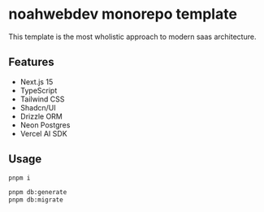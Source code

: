 # noahwebdev monorepo template

This template is the most wholistic approach to modern saas architecture.

## Features

- Next.js 15
- TypeScript
- Tailwind CSS
- Shadcn/UI
- Drizzle ORM
- Neon Postgres
- Vercel AI SDK

## Usage

```bash
pnpm i
```

```bash
pnpm db:generate
pnpm db:migrate
```
